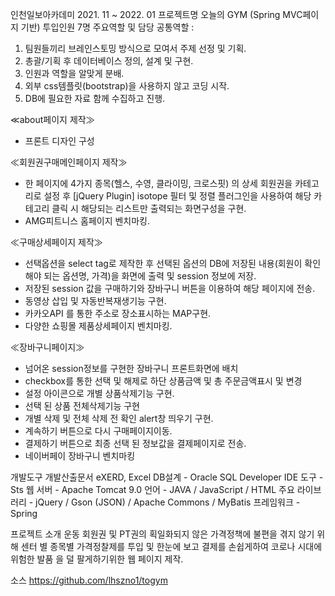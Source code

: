 인천일보아카데미
2021. 11 ~ 2022. 01
프로젝트명 오늘의 GYM
(Spring MVC페이지 기반)
투입인원 7명
주요역할 및 담당
공통역할 :
1. 팀원들끼리 브레인스토밍 방식으로 모여서 주제 선정 및 기획.
2. 총괄/기획 후 데이터베이스 정의, 설계 및 구현.
3. 인원과 역할을 알맞게 분배.
4. 외부 css템플릿(bootstrap)을 사용하지 않고 코딩 시작.
5. DB에 필요한 자료 함께 수집하고 진행.

≪about페이지 제작≫
- 프론트 디자인 구성

≪회원권구매메인페이지 제작≫
- 한 페이지에 4가지 종목(헬스, 수영, 클라이밍, 크로스핏) 의 상세 회원권을 카테고리로 설정 후
[jQuery Plugin] isotope 필터 및 정렬 플러그인을 사용하여 해당 카테고리 클릭 시 해당되는
리스트만 출력되는 화면구성을 구현.
- AMG피트니스 홈페이지 벤치마킹.

≪구매상세페이지 제작≫
- 선택옵션을 select tag로 제작한 후 선택된 옵션의 DB에 저장된 내용(회원이 확인해야 되는
옵션명, 가격)을 화면에 출력 및 session 정보에 저장.
- 저장된 session 값을 구매하기와 장바구니 버튼을 이용하여 해당 페이지에 전송.
- 동영상 삽입 및 자동반복재생기능 구현.
- 카카오API 를 통한 주소로 장소표시하는 MAP구현.
- 다양한 쇼핑몰 제품상세페이지 벤치마킹.

≪장바구니페이지≫
- 넘어온 session정보를 구현한 장바구니 프론트화면에 배치
- checkbox를 통한 선택 및 해제로 하단 상품금액 및 총 주문금액표시 및 변경
- 설정 아이콘으로 개별 상품삭제기능 구현.
- 선택 된 상품 전체삭제기능 구현
- 개별 삭제 및 전체 삭제 전 확인 alert창 띄우기 구현.
- 계속하기 버튼으로 다시 구매페이지이동.
- 결제하기 버튼으로 최종 선택 된 정보값을 결제페이지로 전송.
- 네이버페이 장바구니 벤치마킹

개발도구
개발산출문서 eXERD, Excel
DB설계 - Oracle SQL Developer
IDE 도구 - Sts
웹 서버 - Apache Tomcat 9.0
언어 - JAVA / JavaScript / HTML
주요 라이브러리 - jQuery / Gson (JSON) / Apache Commons / MyBatis
프레임워크 - Spring

프로젝트 소개
운동 회원권 및 PT권의 획일화되지 않은 가격정책에 불편을 겪지 않기 위해 센터 별 종목별 가격정찰제를 투입 및 한눈에 보고 결제를 손쉽게하여 코로나 시대에 위험한 발품 을 덜 팔게하기위한 웹 페이지 제작.

소스 https://github.com/lhszno1/togym
